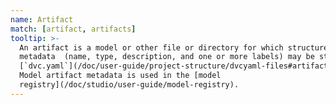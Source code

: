 ```yaml
---
name: Artifact
match: [artifact, artifacts]
tooltip: >-
  An artifact is a model or other file or directory for which structured
  metadata  (name, type, description, and one or more labels) may be stored in
  [`dvc.yaml`](/doc/user-guide/project-structure/dvcyaml-files#artifacts) files.
  Model artifact metadata is used in the [model
  registry](/doc/studio/user-guide/model-registry).
---
```

